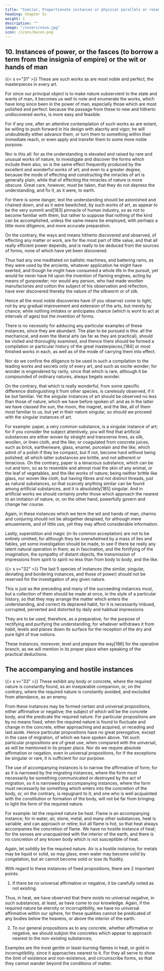 ```yaml
---
title: "Similar, Proportionate instances or physical parallels or resemblances"
heading: Chapter 5c
weight: 1
description: ""
image: "/covers/nova.jpg"
icon: /icons/bacon.png
---
```


## 10. Instances of power, or the fasces (to borrow a term from the insignia of empire) or the wit or hands of man

{{< s v="31" >}} These are such works as are most noble and perfect, the masterpieces in every art. 

For since our principal object is to make nature subservient to the state and wants of man, it becomes us well to note and enumerate the works, which have long since been in the power of man, especially those which are most polished and perfect: because the passage from these to new and hitherto undiscovered works, is more easy and feasible. 

For if any one, after an attentive contemplation of such works as are extant, be willing to push forward in his design with alacrity and vigor, he will undoubtedly either advance them, or turn them to something within their immediate reach, or even apply and transfer them to some more noble purpose.

Nor is this all: for as the understanding is elevated and raised by rare and unusual works of nature, to investigate and discover the forms which include them also, so is the same effect frequently produced by the excellent and wonderful works of art; and even to a greater degree, because the mode of effecting and constructing the miracles of art is generally plain, while that of effecting the miracles of nature is more obscure. Great care, however, must be taken, that they do not depress the understanding, and fix it, as it were, to earth.

For there is some danger, lest the understanding should be astonished and chained down, and as it were bewitched, by such works of art, as appear to be the very summit and[183] pinnacle of human industry, so as not to become familiar with them, but rather to suppose that nothing of the kind can be accomplished, unless the same means be employed, with perhaps a little more diligence, and more accurate preparation.

On the contrary, the ways and means hitherto discovered and observed, of effecting any matter or work, are for the most part of little value, and that all really efficient power depends, and is really to be deduced from the sources of forms, none of which have yet been discovered.

Thus had any one meditated on ballistic machines, and battering rams, as they were used by the ancients, whatever application he might have exerted, and though he might have consumed a whole life in the pursuit, yet would he never have hit upon the invention of flaming engines, acting by means of gunpowder; nor would any person, who had made woollen manufactories and cotton the subject of his observation and reflection, have ever discovered thereby the nature of the silkworm or of silk.

Hence all the most noble discoveries have (if you observe) come to light, not by any gradual improvement and extension of the arts, but merely by chance; while nothing imitates or anticipates chance (which is wont to act at intervals of ages) but the invention of forms.

There is no necessity for adducing any particular examples of these instances, since they are abundant. The plan to be pursued is this: all the mechanical, and even the liberal arts (as far as they are practical), should be visited and thoroughly examined, and thence there should be formed a compilation or particular history of the great masterpieces,[184] or most finished works in each, as well as of the mode of carrying them into effect.

Nor do we confine the diligence to be used in such a compilation to the leading works and secrets only of every art, and such as excite wonder; for wonder is engendered by rarity, since that which is rare, although it be compounded of ordinary natures, always begets wonder.

On the contrary, that which is really wonderful, from some specific difference distinguishing it from other species, is carelessly observed, if it be but familiar. Yet the singular instances of art should be observed no less than those of nature, which we have before spoken of: and as in the latter we have classed the sun, the moon, the magnet, and the like, all of them most familiar to us, but yet in their nature singular, so should we proceed with the singular instances of art.

For example: paper, a very common substance, is a singular instance of art; for if you consider the subject attentively, you will find that artificial substances are either woven by straight and transverse lines, as silk, woollen, or linen cloth, and the like; or coagulated from concrete juices, such as brick, earthenware, glass, enamel, porcelain and the like, which admit of a polish if they be compact, but if not, become hard without being polished; all which latter substances are brittle, and not adherent or tenacious. On the contrary, paper is a tenacious substance, which can be cut and torn, so as to resemble and almost rival the skin of any animal, or the leaf of vegetables, and the like works of nature; being neither brittle like glass, nor woven like cloth, but having fibres and not distinct threads, just as natural substances, so that scarcely anything similar can be found among artificial substances, and it is absolutely[185] singular. And in artificial works we should certainly prefer those which approach the nearest to an imitation of nature, or, on the other hand, powerfully govern and change her course.

Again, in these instances which we term the wit and hands of man, charms and conjuring should not be altogether despised, for although mere amusements, and of little use, yet they may afford considerable information.

Lastly, superstition and magic (in its common acceptation) are not to be entirely omitted; for although they be overwhelmed by a mass of lies and fables, yet some investigation should be made, to see if there be really any latent natural operation in them; as in fascination, and the fortifying of the imagination, the sympathy of distant objects, the transmission of impressions from spirit to spirit no less than from body to body, and the like.


{{< s v="32" >}} The last 5 species of instances (the similar, singular, deviating and bordering instances, and those of power) should not be reserved for the investigation of any given nature. 

This is just as the preceding and many of the succeeding instances must, but a collection of them should be made at once, in the style of a particular history, so that they may arrange the matter which enters the understanding, and correct its depraved habit, for it is necessarily imbued, corrupted, perverted and distorted by daily and habitual impressions.

They are to be used, therefore, as a preparative, for the purpose of rectifying and purifying the understanding; for whatever withdraws it from habit, levels and planes down its surface for the reception of the dry and pure light of true notions.

These instances, moreover, level and prepare the way[186] for the operative branch, as we will mention in its proper place when speaking of the practical deductions.


## The accompanying and hostile instances

{{< s v="33" >}} These exhibit any body or concrete, where the required nature is constantly found, as an inseparable companion, or, on the contrary, where the required nature is constantly avoided, and excluded from attendance, as an enemy.

From these instances may be formed certain and universal propositions, either affirmative or negative; the subject of which will be the concrete body, and the predicate the required nature. For particular propositions are by no means fixed, when the required nature is found to fluctuate and change in the concrete, either approaching and acquired, or receding and laid aside. Hence particular propositions have no great prerogative, except in the case of migration, of which we have spoken above. Yet such particular propositions are of great use, when compared with the universal, as will be mentioned in its proper place. Nor do we require absolute affirmation or negation, even in universal propositions, for if the exceptions be singular or rare, it is sufficient for our purpose.

The use of accompanying instances is to narrow the affirmative of form; for as it is narrowed by the migrating instances, where the form must necessarily be something communicated or destroyed by the act of migration, so it is narrowed by accompanying instances, where the form must necessarily be something which enters into the concretion of the body, or, on the contrary, is repugnant to it; and one who is well acquainted with the constitution or formation of the body, will not be far from bringing to light the form of the required nature.

For example: let the required nature be heat. Flame is an accompanying instance; for in water, air, stone, metal, and many other substances, heat is variable, and can approach or retire; but all flame is hot, so that heat always accompanies the concretion of flame. We have no hostile instance of heat; for the senses are unacquainted with the interior of the earth, and there is no concretion of any known body which is not susceptible of heat.

Again, let solidity be the required nature. Air is a hostile instance; for metals may be liquid or solid, so may glass; even water may become solid by congelation, but air cannot become solid or lose its fluidity.

With regard to these instances of fixed propositions, there are 2 important points:

1. If there be no universal affirmative or negative, it be carefully noted as not existing. 

Thus, in heat, we have observed that there exists no universal negative, in such substances, at least, as have come to our knowledge. Again, if the required nature be eternity or incorruptibility, we have no universal affirmative within our sphere, for these qualities cannot be predicated of any bodies below the heavens, or above the interior of the earth. 

2. To our general propositions as to any concrete, whether affirmative or negative, we should subjoin the concretes which appear to approach nearest to the non-existing substances; 

Examples are the most gentle or least-burning flames in heat, or gold in incorruptibility, since it approaches nearest to it. For they all serve to show the limit of existence and non-existence, and circumscribe forms, so that they cannot wander beyond the conditions of matter.
